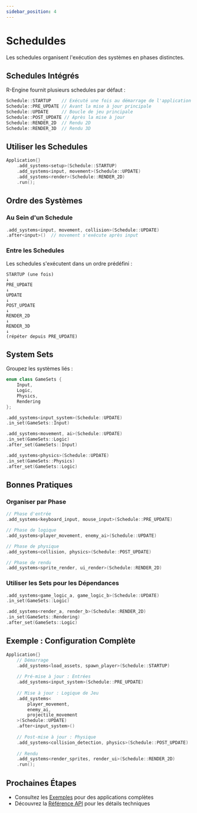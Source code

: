 ```yaml
---
sidebar_position: 4
---
```


# Scheduldes

Les schedules organisent l'exécution des systèmes en phases distinctes.

## Schedules Intégrés

R-Engine fournit plusieurs schedules par défaut :

```cpp
Schedule::STARTUP    // Exécuté une fois au démarrage de l'application
Schedule::PRE_UPDATE // Avant la mise à jour principale
Schedule::UPDATE     // Boucle de jeu principale
Schedule::POST_UPDATE // Après la mise à jour
Schedule::RENDER_2D  // Rendu 2D
Schedule::RENDER_3D  // Rendu 3D
```

## Utiliser les Schedules

```cpp
Application{}
    .add_systems<setup>(Schedule::STARTUP)
    .add_systems<input, movement>(Schedule::UPDATE)
    .add_systems<render>(Schedule::RENDER_2D)
    .run();
```

## Ordre des Systèmes

### Au Sein d'un Schedule

```cpp
.add_systems<input, movement, collision>(Schedule::UPDATE)
.after<input>()  // movement s'exécute après input
```

### Entre les Schedules

Les schedules s'exécutent dans un ordre prédéfini :

```
STARTUP (une fois)
↓
PRE_UPDATE
↓
UPDATE
↓
POST_UPDATE
↓
RENDER_2D
↓
RENDER_3D
↓
(répéter depuis PRE_UPDATE)
```

## System Sets

Groupez les systèmes liés :

```cpp
enum class GameSets {
    Input,
    Logic,
    Physics,
    Rendering
};

.add_systems<input_system>(Schedule::UPDATE)
.in_set(GameSets::Input)

.add_systems<movement, ai>(Schedule::UPDATE)
.in_set(GameSets::Logic)
.after_set(GameSets::Input)

.add_systems<physics>(Schedule::UPDATE)
.in_set(GameSets::Physics)
.after_set(GameSets::Logic)
```

## Bonnes Pratiques

### Organiser par Phase

```cpp
// Phase d'entrée
.add_systems<keyboard_input, mouse_input>(Schedule::PRE_UPDATE)

// Phase de logique
.add_systems<player_movement, enemy_ai>(Schedule::UPDATE)

// Phase de physique
.add_systems<collision, physics>(Schedule::POST_UPDATE)

// Phase de rendu
.add_systems<sprite_render, ui_render>(Schedule::RENDER_2D)
```

### Utiliser les Sets pour les Dépendances

```cpp
.add_systems<game_logic_a, game_logic_b>(Schedule::UPDATE)
.in_set(GameSets::Logic)

.add_systems<render_a, render_b>(Schedule::RENDER_2D)
.in_set(GameSets::Rendering)
.after_set(GameSets::Logic)
```

## Exemple : Configuration Complète

```cpp
Application{}
    // Démarrage
    .add_systems<load_assets, spawn_player>(Schedule::STARTUP)
    
    // Pré-mise à jour : Entrées
    .add_systems<input_system>(Schedule::PRE_UPDATE)
    
    // Mise à jour : Logique de Jeu
    .add_systems<
        player_movement,
        enemy_ai,
        projectile_movement
    >(Schedule::UPDATE)
    .after<input_system>()
    
    // Post-mise à jour : Physique
    .add_systems<collision_detection, physics>(Schedule::POST_UPDATE)
    
    // Rendu
    .add_systems<render_sprites, render_ui>(Schedule::RENDER_2D)
    .run();
```

## Prochaines Étapes

- Consultez les [Exemples](../examples/index.md) pour des applications complètes
- Découvrez la [Référence API](../api/index.md) pour les détails techniques
